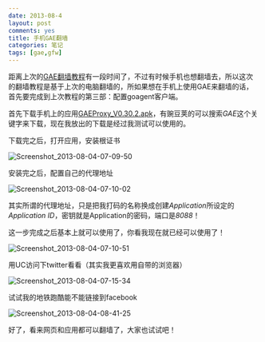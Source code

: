 ```yaml
---
date: 2013-08-4
layout: post
comments: yes
title: 手机GAE翻墙
categories: 笔记
tags: [gae,gfw]
---
```


距离上次的[GAE翻墙教程](/gae-over-the-GFW/)有一段时间了，不过有时候手机也想翻墙去，所以这次的翻墙教程是基于上次的电脑翻墙的，所如果想在手机上使用GAE来翻墙的话，首先要完成到上次教程的第三部：配置goagent客户端。

首先下载手机上的应用[GAEProxy_V0.30.2.apk](http://pan.baidu.com/share/link?shareid=1304928635&uk=1158070176)，有豌豆荚的可以搜索*GAE*这个关键字来下载，现在我放出的下载是经过我测试可以使用的。

下载完之后，打开应用，安装根证书

![Screenshot_2013-08-04-07-09-50](/uploads/2013/08/Screenshot_2013-08-04-07-09-50.jpg)

安装完之后，配置自己的代理地址

![Screenshot_2013-08-04-07-10-02](/uploads/2013/08/Screenshot_2013-08-04-07-10-02.jpg)

其实所谓的代理地址，只是把我打码的名称换成创建*Application*所设定的*Application ID*，密钥就是Application的密码，端口是*8088*！

这一步完成之后基本上就可以使用了，你看我现在就已经可以使用了！

![Screenshot_2013-08-04-07-10-51](/uploads/2013/08/Screenshot_2013-08-04-07-10-51.jpg)

用UC访问下twitter看看（其实我更喜欢用自带的浏览器）

![Screenshot_2013-08-04-07-15-34](/uploads/2013/08/Screenshot_2013-08-04-07-15-34.jpg)

试试我的地铁跑酷能不能链接到facebook

![Screenshot_2013-08-04-08-41-25](/uploads/2013/08/Screenshot_2013-08-04-08-41-25.jpg)

好了，看来网页和应用都可以翻墙了，大家也试试吧！